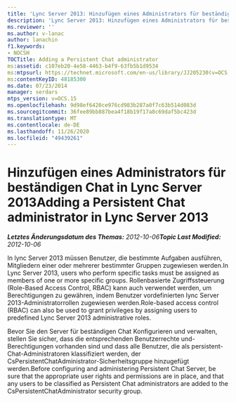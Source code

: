 ```yaml
---
title: 'Lync Server 2013: Hinzufügen eines Administrators für beständigen Chat'
description: 'Lync Server 2013: Hinzufügen eines Administrators für beständigen Chat'
ms.reviewer: ''
ms.author: v-lanac
author: lanachin
f1.keywords:
- NOCSH
TOCTitle: Adding a Persistent Chat administrator
ms:assetid: c107eb20-4e58-4463-b4f9-63fb5b1d9534
ms:mtpsurl: https://technet.microsoft.com/en-us/library/JJ205230(v=OCS.15)
ms:contentKeyID: 48185300
ms.date: 07/23/2014
manager: serdars
mtps_version: v=OCS.15
ms.openlocfilehash: 9d98ef6420ce976cd983b287a0f7c63b514d083d
ms.sourcegitcommit: 36fee89bb887bea4f18b19f17a8c69daf5bc423d
ms.translationtype: MT
ms.contentlocale: de-DE
ms.lasthandoff: 11/26/2020
ms.locfileid: "49439261"
---
```

# <a name="adding-a-persistent-chat-administrator-in-lync-server-2013"></a><span data-ttu-id="e3e05-103">Hinzufügen eines Administrators für beständigen Chat in Lync Server 2013</span><span class="sxs-lookup"><span data-stu-id="e3e05-103">Adding a Persistent Chat administrator in Lync Server 2013</span></span>

<div data-xmlns="http://www.w3.org/1999/xhtml">

<div class="topic" data-xmlns="http://www.w3.org/1999/xhtml" data-msxsl="urn:schemas-microsoft-com:xslt" data-cs="https://msdn.microsoft.com/">

<div data-asp="https://msdn2.microsoft.com/asp">



</div>

<div id="mainSection">

<div id="mainBody"><span data-ttu-id="e3e05-104">

<span> </span></span><span class="sxs-lookup"><span data-stu-id="e3e05-104">

<span> </span></span></span>

<span data-ttu-id="e3e05-105">_**Letztes Änderungsdatum des Themas:** 2012-10-06_</span><span class="sxs-lookup"><span data-stu-id="e3e05-105">_**Topic Last Modified:** 2012-10-06_</span></span>

<span data-ttu-id="e3e05-106">In lync Server 2013 müssen Benutzer, die bestimmte Aufgaben ausführen, Mitgliedern einer oder mehrerer bestimmter Gruppen zugewiesen werden.</span><span class="sxs-lookup"><span data-stu-id="e3e05-106">In Lync Server 2013, users who perform specific tasks must be assigned as members of one or more specific groups.</span></span> <span data-ttu-id="e3e05-107">Rollenbasierte Zugriffssteuerung (Role-Based Access Control, RBAC) kann auch verwendet werden, um Berechtigungen zu gewähren, indem Benutzer vordefinierten lync Server 2013-Administratorrollen zugewiesen werden.</span><span class="sxs-lookup"><span data-stu-id="e3e05-107">Role-based access control (RBAC) can also be used to grant privileges by assigning users to predefined Lync Server 2013 administrative roles.</span></span>

<span data-ttu-id="e3e05-108">Bevor Sie den Server für beständigen Chat Konfigurieren und verwalten, stellen Sie sicher, dass die entsprechenden Benutzerrechte und-Berechtigungen vorhanden sind und dass alle Benutzer, die als persistent-Chat-Administratoren klassifiziert werden, der CsPersistentChatAdministrator-Sicherheitsgruppe hinzugefügt werden.</span><span class="sxs-lookup"><span data-stu-id="e3e05-108">Before configuring and administering Persistent Chat Server, be sure that the appropriate user rights and permissions are in place, and that any users to be classified as Persistent Chat administrators are added to the CsPersistentChatAdministrator security group.</span></span>

<span data-ttu-id="e3e05-109"></div>

<span> </span>

</div>

</div>

</span><span class="sxs-lookup"><span data-stu-id="e3e05-109"></div>

<span> </span>

</div>

</div>

</span></span></div>

